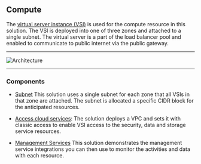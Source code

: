 ## Compute

The [virtual server instance (VSI)](https://cloud.ibm.com/docs/vpc-on-classic-vsi?topic=vpc-on-classic-vsi-getting-started) is used for the compute resource in this solution. The VSI is deployed into one of three zones and attached to a single subnet. The virtual server is a part of the load balancer pool and enabled to communicate to public internet via the public gateway.

---

![Architecture](../imgs/compute.png)

---

### Components

- [Subnet](https://cloud.ibm.com/docs/vpc-on-classic?topic=solution-tutorials-vpc-public-app-private-backend) This solution uses a single subnet for each zone that all VSIs in that zone are attached. The subnet is allocated a specific CIDR block for the anticipated resources.

- [Access cloud services](https://cloud.ibm.com/docs/vpc-on-classic?topic=vpc-on-classic-setting-up-access-to-your-classic-infrastructure-from-vpc): The solution deploys a VPC and sets it with classic access to enable VSI access to the security, data and storage service resources.

- [Management Services](https://cloud.ibm.com/docs/vpc-on-classic?topic=vpc-on-classic-at-events) This solution demonstrates the management service integrations you can then use to monitor the activities and data with each resource.
